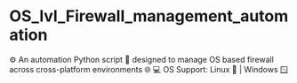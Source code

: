 # OS_lvl_Firewall_management_automation
⚙️ An automation Python script 🐍 designed to manage OS based firewall across cross-platform environments 🌐 💻 OS Support: Linux 🐧 | Windows 🪟
